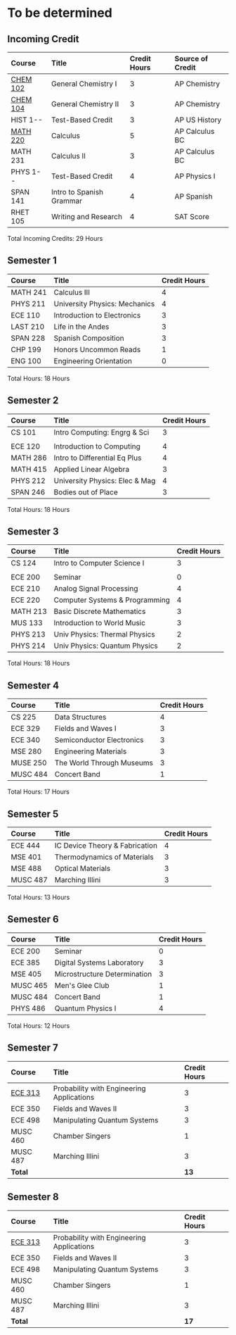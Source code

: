 # To be determined





## Incoming Credit

| **Course** | **Title** | **Credit Hours** | **Source of Credit** |
| :------- | :----------------------- | :----------- | :--------------- |
| [CHEM 102](../../Course%20Wiki/Other%20Course%20Offerings/CHEM102.md) | General Chemistry I | 3 | AP Chemistry |
| [CHEM 104](../../Course%20Wiki/Other%20Course%20Offerings/CHEM104.md) | General Chemistry II | 3 | AP Chemistry |
| HIST 1-- | Test-Based Credit | 3 | AP US History |
| [MATH 220](../../Course%20Wiki/MATH%20Course%20Offerings/MATH220.md) | Calculus | 5 | AP Calculus BC |
| MATH 231 | Calculus II              | 3            | AP Calculus BC   |
| PHYS 1-- | Test-Based Credit        | 4            | AP Physics I     |
| SPAN 141 | Intro to Spanish Grammar | 4            | AP Spanish       |
| RHET 105 | Writing and Research     | 4            | SAT Score        |

Total Incoming Credits: 29 Hours



## Semester 1

| Course   | Title                         | Credit Hours |
| :------- | :---------------------------- | :----------- |
| MATH 241 | Calculus III                  | 4            |
| PHYS 211 | University Physics: Mechanics | 4            |
| ECE  110 | Introduction to Electronics   | 3            |
| LAST 210 | Life in the Andes             | 3            |
| SPAN 228 | Spanish Composition           | 3            |
| CHP  199 | Honors Uncommon Reads         | 1            |
| ENG  100 | Engineering Orientation       | 0            |

Total Hours: 18 Hours

## Semester 2

| Course   | Title                          | Credit Hours |
| :------- | :----------------------------- | :----------- |
| CS   101 | Intro Computing: Engrg & Sci   | 3            |
|          |                                |              |
| ECE  120 | Introduction to Computing      | 4            |
| MATH 286 | Intro to Differential Eq Plus  | 4            |
| MATH 415 | Applied Linear Algebra         | 3            |
| PHYS 212 | University Physics: Elec & Mag | 4            |
| SPAN 246 | Bodies out of Place            | 3            |

Total Hours: 18 Hours

## Semester 3

| Course   | Title                          | Credit Hours |
| :------- | :----------------------------- | :----------- |
| CS   124 | Intro to Computer Science I    | 3            |
|          |                                |              |
| ECE  200 | Seminar                        | 0            |
| ECE  210 | Analog Signal Processing       | 4            |
| ECE  220 | Computer Systems & Programming | 4            |
| MATH 213 | Basic Discrete Mathematics     | 3            |
| MUS  133 | Introduction to World Music    | 3            |
| PHYS 213 | Univ Physics: Thermal Physics  | 2            |
| PHYS 214 | Univ Physics: Quantum Physics  | 2            |

Total Hours: 18 Hours

## Semester 4

| Course   | Title                     | Credit Hours |
| :------- | :------------------------ | :----------- |
| CS   225 | Data Structures           | 4            |
| ECE  329 | Fields and Waves I        | 3            |
| ECE  340 | Semiconductor Electronics | 3            |
| MSE  280 | Engineering Materials     | 3            |
| MUSE 250 | The World Through Museums | 3            |
| MUSC 484 | Concert Band              | 1            |

Total Hours: 17 Hours

## Semester 5

| Course   | Title                          | Credit Hours |
| :------- | :----------------------------- | :----------- |
| ECE  444 | IC Device Theory & Fabrication | 4            |
| MSE  401 | Thermodynamics of Materials    | 3            |
| MSE  488 | Optical Materials              | 3            |
| MUSC 487 | Marching Illini                | 3            |

Total Hours: 13 Hours

## Semester 6

| Course   | Title                        | Credit Hours |
| :------- | :--------------------------- | :----------- |
| ECE  200 | Seminar                      | 0            |
| ECE  385 | Digital Systems Laboratory   | 3            |
| MSE  405 | Microstructure Determination | 3            |
| MUSC 465 | Men's Glee Club              | 1            |
| MUSC 484 | Concert Band                 | 1            |
| PHYS 486 | Quantum Physics I            | 4            |

Total Hours: 12 Hours

## Semester 7

| Course   | Title                         | Credit Hours |
| :------- | :---------------------------- | :----------- |
| [ECE 313](../../Course%20Wiki/ECE%20Course%20Offerings/ECE313.md) | Probability with Engineering Applications | 3 |
| ECE  350 | Fields and Waves II           | 3            |
| ECE  498 | Manipulating Quantum Systems  | 3            |
| MUSC 460 | Chamber Singers               | 1            |
| MUSC 487 | Marching Illini               | 3            |
|**Total** |                               | **13**       |



## Semester 8

| Course   | Title                         | Credit Hours |
| :------- | :---------------------------- | :----------- |
| [ECE 313](../../Course%20Wiki/ECE%20Course%20Offerings/ECE313.md) | Probability with Engineering Applications | 3            |
| ECE 350 | Fields and Waves II           | 3            |
| ECE  498 | Manipulating Quantum Systems  | 3            |
| MUSC 460 | Chamber Singers               | 1            |
| MUSC 487 | Marching Illini               | 3            |
|**Total** |                               |**17**        |